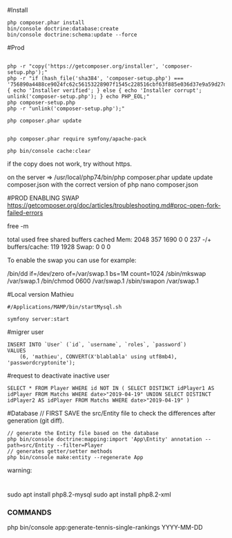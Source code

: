 #Install
```
php composer.phar install
bin/console doctrine:database:create
bin/console doctrine:schema:update --force
```

#Prod
```

php -r "copy('https://getcomposer.org/installer', 'composer-setup.php');"
php -r "if (hash_file('sha384', 'composer-setup.php') === '756890a4488ce9024fc62c56153228907f1545c228516cbf63f885e036d37e9a59d27d63f46af1d4d07ee0f76181c7d3') { echo 'Installer verified'; } else { echo 'Installer corrupt'; unlink('composer-setup.php'); } echo PHP_EOL;"
php composer-setup.php
php -r "unlink('composer-setup.php');"

php composer.phar update


php composer.phar require symfony/apache-pack

php bin/console cache:clear
```

if the copy does not work, try without https.

on the server => 
/usr/local/php74/bin/php composer.phar update
update composer.json with the correct version of php
nano composer.json


#PROD ENABLING SWAP
https://getcomposer.org/doc/articles/troubleshooting.md#proc-open-fork-failed-errors

free -m

total used free shared buffers cached
Mem: 2048 357 1690 0 0 237
-/+ buffers/cache: 119 1928
Swap: 0 0 0

To enable the swap you can use for example:

/bin/dd if=/dev/zero of=/var/swap.1 bs=1M count=1024
/sbin/mkswap /var/swap.1
/bin/chmod 0600 /var/swap.1
/sbin/swapon /var/swap.1



#Local version Mathieu
```
#/Applications/MAMP/bin/startMysql.sh

symfony server:start
```

#migrer user
```
INSERT INTO `User` (`id`, `username`, `roles`, `password`)
VALUES
	(6, 'mathieu', CONVERT(X'blablabla' using utf8mb4), 'passwordcryptonite');
```

#request to deactivate inactive user
```
SELECT * FROM Player WHERE id NOT IN ( SELECT DISTINCT idPlayer1 AS idPlayer FROM Matchs WHERE date>"2019-04-19" UNION SELECT DISTINCT idPlayer2 AS idPlayer FROM Matchs WHERE date>"2019-04-19" ) 
```

#Database
// FIRST SAVE the src/Entity file to check the differences after generation (git diff). 
```
// generate the Entity file based on the database
php bin/console doctrine:mapping:import 'App\Entity' annotation --path=src/Entity --filter=Player
// generates getter/setter methods
php bin/console make:entity --regenerate App
```
warning: 



#
sudo apt install php8.2-mysql
sudo apt install php8.2-xml

### COMMANDS ###

php bin/console app:generate-tennis-single-rankings YYYY-MM-DD